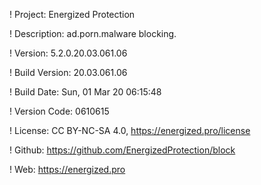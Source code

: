 ! Project: Energized Protection

! Description: ad.porn.malware blocking.

! Version: 5.2.0.20.03.061.06

! Build Version: 20.03.061.06

! Build Date: Sun, 01 Mar 20 06:15:48

! Version Code: 0610615

! License: CC BY-NC-SA 4.0, https://energized.pro/license

! Github: https://github.com/EnergizedProtection/block

! Web: https://energized.pro
